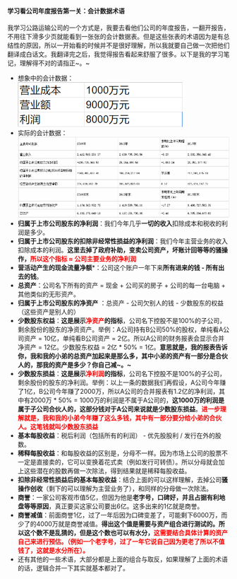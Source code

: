 #### 学习看公司年度报告第一关：会计数据术语
我学习公路运输公司的一个方式是，我要去看他们公司的年度报告，一翻开报告，不用往下滑多少页就能看到一张张的会计数据表。但是这些张表的术语因为是有总结性的原因，所以一开始看的时候并不是很好理解，所以我就要自己做一次把他们翻译成白话文。我翻译完之后，我觉得报告看起来舒服了很多。​以下是我的学习笔记，理解得不对的请指正​~。~
- 想象中的会计数据：
![想象中的会计数据](https://github.com/QiIL/invest/blob/master/stuff/学习年度报告/想象中的会计数据.png)
- 实际的会计数据：
![实际的会计数据](https://github.com/QiIL/invest/blob/master/stuff/学习年度报告/实际的会计数据.png)
- **归属于上市公司股东的净利润**：我们今年几乎**一切的收入**扣除成本和税收的利润是多少。 
- **归属于上市公司股东的扣除非经常性损益的净利润**：我们今年主营业务的收入扣除成本的利润。**这里去掉了政府补助，变卖公司资产，坏账计回等等的骚操作，<span style="color: red">所以这个指标 ≈ 公司主要业务的净利润</span>**
- **营活动产生的现金流量净额***：公司这个账户一年下来**所有进来的钱 - 所有出去的钱**。
- **总资产**：公司名下所有的资产 = 现金 + 公司买的房子 + 公司的每一台电脑 + 其他类似的无形资产。
- **归属于上市公司股东的净资产**	：总资产 -  公司欠别人的钱 - 少数股东的权益（这些资产是别人的）
- **少数股东权益**：**这是展示<span style="color:red">净资产</span>的指标**，公司名下控股不是100%的子公司，剩余股份的股东的净资资产。举例：A公司持有B公司50%的股权，单纯看A公司资产 = 10亿，单纯看B公司资产 = 2亿。所以A公司的财务报表会显示合并净资产 = 12亿。少数股东权益 = 2亿 * 50% = 1亿。**意思就是，我的报表告诉你，我和我的小弟的总资产加起来是那么多，其中小弟的资产有一部分是合伙人的，那我的资产是多少？你自己减~。~**
- **少数股东损益**：**这是展示<span style="color:red">净利润</span>的指标**，公司名下控股不是100%的子公司，剩余股份的股东的净利润。举例：以上一条的数据我们再假设，A公司今年赚了1亿，B公司今年赚了2000万，所以A公司的合并报表有1.2亿的净利润，其中有2000万 * 50% = 1000万的利润是不属于A公司的，**这1000万的利润是属于子公司合伙人的，这部分钱对于A公司来说就是少数股东损益**。**<span style="color:red">进一步理解就是，我和我的小弟今年赚了这么多钱，其中有一部分要分给小弟的合伙人。这笔钱就叫少数股东损益**
- **基本每股收益**：税后利润（包括所有的利润） - 优先股股利 / 发行在外的股数。 
- **稀释每股收益**：和每股收益的区别是，分母不一样。因为市场上公司的股票不一定是直接卖的，它可以变换着花式卖（例如发行可转债）。所以分母就会加上这些潜在的股数再做一次除法，得到结果就是稀释每股收益。 
- **扣除非经常性损益后的基本每股收益**：结合上面的可以这样理解，去掉公司**骚操作创收**（剩下的可以理解为主营业务了），和同样的分母做一次除法。
- **商誉**：一家公司客观市值5亿，但因为他是**老字号，口碑好，并且占据有利地盘等等原因**，真正要买这家公司要出6亿。这多出来的1亿就是商誉。 
- **商誉减值**：前面商誉1亿，过了一年后因为口碑变差了，可能剩下6000万，而少了的4000万就是商誉减值。**得出这个值是需要与资产组合进行测试的。所以这个数不是乱猜的，但是这个数也可以有水分，<span style="color: red">这需要结合具体计算的资产自己来进行预估。（例如一个老字号，过了一年它说自己因为更老了所以不值钱了，这就是水分所在）。</span>**
- 还有其他的一些术语，大部分都是上面的组合与取反，如果理解了上面的术语的话，逻辑合并一下其实就基本都对了。
